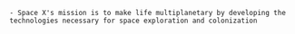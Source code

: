     - Space X's mission is to make life multiplanetary by developing the technologies necessary for space exploration and colonization

